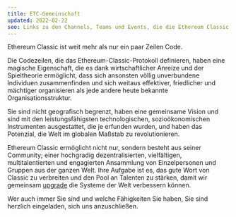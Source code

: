 ```yaml
---
title: ETC-Gemeinschaft
updated: 2022-02-22
seo: Links zu den Channels, Teams und Events, die die Ethereum Classic Community ausmachen. Beteiligen Sie sich!
---
```


Ethereum Classic ist weit mehr als nur ein paar Zeilen Code.

Die Codezeilen, die das Ethereum-Classic-Protokoll definieren, haben eine magische Eigenschaft, die es dank wirtschaftlicher Anreize und der Spieltheorie ermöglicht, dass sich ansonsten völlig unverbundene Individuen zusammenfinden und sich weitaus effektiver, friedlicher und mächtiger organisieren als jede andere heute bekannte Organisationsstruktur.

Sie sind nicht geografisch begrenzt, haben eine gemeinsame Vision und sind mit den leistungsfähigsten technologischen, sozioökonomischen Instrumenten ausgestattet, die je erfunden wurden, und haben das Potenzial, die Welt im globalen Maßstab zu revolutionieren.

Ethereum Classic ermöglicht nicht nur, sondern besteht aus seiner Community; einer hochgradig dezentralisierten, vielfältigen, multitalentierten und engagierten Ansammlung von Einzelpersonen und Gruppen aus der ganzen Welt. Ihre Aufgabe ist es, das gute Wort von Classic zu verbreiten und den Pool an Talenten zu stärken, damit wir gemeinsam [upgrade](/why-classic/code-is-law) die Systeme der Welt verbessern können.

Wer auch immer Sie sind und welche Fähigkeiten Sie haben, Sie sind herzlich eingeladen, sich uns anzuschließen.
